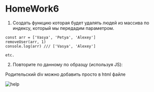 # HomeWork6

1) Создать функцию которая будет удалять людей из массива по индексу, который мы передадим параметром. 

```
const arr = ['Vasya', 'Petya', 'Alexey']
removeUser(arr, 1)
console.log(arr) /// ['Vasya', 'Alexey']

etc.

```

2) Повторите по данному по образцу (используя JS):

Родительский div можно добавить просто в html файле

![help](https://raw.githubusercontent.com/olgamaslovaolga/Alevel-Markup/master/images/img-hw7.1.png)
